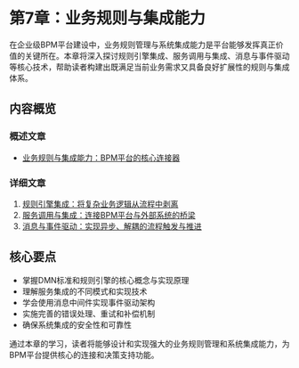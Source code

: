# 第7章：业务规则与集成能力

在企业级BPM平台建设中，业务规则管理与系统集成能力是平台能够发挥真正价值的关键所在。本章将深入探讨规则引擎集成、服务调用与集成、消息与事件驱动等核心技术，帮助读者构建出既满足当前业务需求又具备良好扩展性的规则与集成体系。

## 内容概览

### 概述文章
- [业务规则与集成能力：BPM平台的核心连接器](1-7-business-rules-integration-capabilities-overview.md)

### 详细文章
1. [规则引擎集成：将复杂业务逻辑从流程中剥离](1-7-1-rule-engine-integration.md)
2. [服务调用与集成：连接BPM平台与外部系统的桥梁](1-7-2-service-calls-integration.md)
3. [消息与事件驱动：实现异步、解耦的流程触发与推进](1-7-3-messaging-event-driven.md)

## 核心要点

- 掌握DMN标准和规则引擎的核心概念与实现原理
- 理解服务集成的不同模式和实现技术
- 学会使用消息中间件实现事件驱动架构
- 实施完善的错误处理、重试和补偿机制
- 确保系统集成的安全性和可靠性

通过本章的学习，读者将能够设计和实现强大的业务规则管理和系统集成能力，为BPM平台提供核心的连接和决策支持功能。